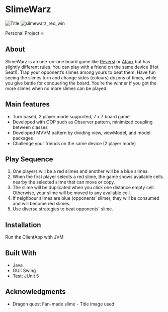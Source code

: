 # SlimeWarz 
![Title](https://user-images.githubusercontent.com/38146012/62412414-d804d880-b63c-11e9-8db3-97ddc2ef0960.png)
![silmewarz_red_win](https://user-images.githubusercontent.com/38146012/62412512-7ba2b880-b63e-11e9-9573-185f5eb5b8d6.gif)

Personal Project :fire:


## About 
SlimeWarz is an one-on-one board game like [Reversi](https://en.wikipedia.org/wiki/Reversi) or [Ataxx](https://en.wikipedia.org/wiki/Ataxx) but has slightly different rules.
You can play with a friend on the same device (Hot Seat!).
Trap your opponent’s slimes among yours to beat them. 
Have fun seeing the slimes turn and change sides (colours) dozens of times, 
while you give battle for conquering the board.
You’re the winner if you got the more slimes when no more slimes can be played. 

## Main features 
* Turn based, 2 player mode supported, 7 x 7 board game 
* Developed with OOP such as Observer pattern, minimized coupling between classes
* Developed MVVM pattern by dividing view, viewModel, and model packages
* Challenge your friends on the same device (2 player mode)

## Play Sequence 
1. One players will be a red slimes and another will be a blue slimes. 
2. When the first player selects a red slime, the game shows available cells nearby the selected slime that can move or copy.
3. The slime will be duplicated when you click one distance empty cell. Otherwise, your slime will be moved to any available cell. 
4. If neighbour slimes are blue (opponents’ slime), they will be consumed and will become red slimes.
5. Use diverse strategies to beat opponents' slime.

## Installation
Run the ClientApp with JVM

## Built With
* Java
* GUI: Swing
* Test: JUnit 5

## Acknowledgments
* Dragon quest Fan-made slime - Title image used
